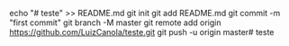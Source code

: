 echo "# teste" >> README.md
git init
git add README.md
git commit -m "first commit"
git branch -M master
git remote add origin https://github.com/LuizCanola/teste.git
git push -u origin master# teste
